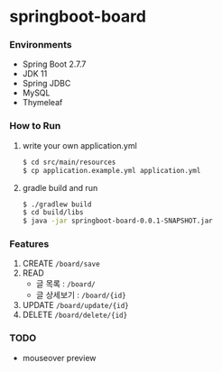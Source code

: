 # springboot-board

### Environments
- Spring Boot 2.7.7
- JDK 11
- Spring JDBC
- MySQL
- Thymeleaf

### How to Run
1. write your own application.yml
    ```bash
    $ cd src/main/resources
    $ cp application.example.yml application.yml
    ```
2. gradle build and run
    ```bash
   $ ./gradlew build
   $ cd build/libs
   $ java -jar springboot-board-0.0.1-SNAPSHOT.jar
   ```

### Features
1. CREATE
   `/board/save`
2. READ
    - 글 목록 : `/board/`
    - 글 상세보기 : `/board/{id}`
3. UPDATE
   `/board/update/{id}`
4. DELETE
    `/board/delete/{id}`


### TODO
- mouseover preview